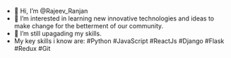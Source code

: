 - 👋 Hi, I’m @Rajeev_Ranjan
- 👀 I’m interested in learning new innovative technologies and ideas to make change for the betterment of our community.
- 🌱 I’m still upagading my skills.
-  My key skills i know are:
  #Python #JavaScript #ReactJs #Django #Flask #Redux #Git

<!---
ranjanrajeev95/ranjanrajeev95 is a ✨ special ✨ repository because its `README.md` (this file) appears on your GitHub profile.
You can click the Preview link to take a look at your changes.
--->

